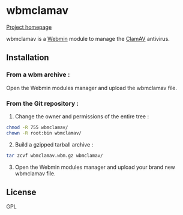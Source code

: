 # wbmclamav

[Project homepage](http://wbmclamav.esaracco.fr)

wbmclamav is a [Webmin](http://www.webmin.com) module to manage the [ClamAV](https://www.clamav.net) antivirus.

## Installation

### From a wbm archive :

Open the Webmin modules manager and upload the wbmclamav file.

### From the Git repository :

1. Change the owner and permissions of the entire tree :
```bash
chmod -R 755 wbmclamav/
chown -R root:bin wbmclamav/
```
2. Build a gzipped tarball archive :
```bash
tar zcvf wbmclamav.wbm.gz wbmclamav/
```
3. Open the Webmin modules manager and upload your brand new wbmclamav file.

## License
GPL

